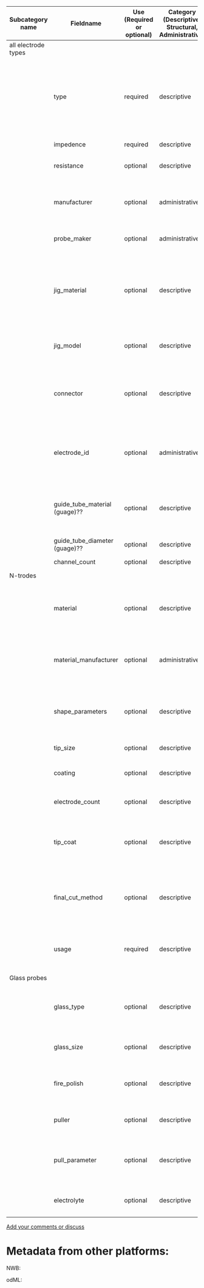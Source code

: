 | Subcategory name	| Fieldname |	Use (Required or optional) |	Category (Descriptive, Structural, Administrative)	| General Description |	Type |
| --------	| -------- |	-------- |	--------	| -------- | ---- |
| all electrode types | | | | | |
| | type | required | descriptive | What type of electrode (ie. sharp, patch, injection, extracellular, multibarrel, mutli-electrode-array, tetrode) | string|
| | impedence | required | descriptive | Electrode impedence | float |
| | resistance | optional | descriptive | Electrode resistance Unit: Ohm | float |
| | manufacturer | optional | administrative | The manufacturer of the electrodes (if ordered from company) | string |
| | probe_maker | optional | administrative | person who made the electrode | string |
| | jig_material | optional | descriptive | the type of material the electrode jig is made of (ie polyethylene, resin, propriatary printing materials) | string |
| | jig_model | optional | descriptive | a model of the jig in a CAD software | file of some sort? |
| | connector | optional | descriptive | what sort of connector is used in the electrode (ex. omnetics with model number) | string |
| | electrode_id | optional | administrative | A unique identifier for the electrode. Custom ID to differentiate electrodes | int |
| | guide_tube_material (guage)?? | optional | descriptive | the type of material the electrode guidetube is made of (polyamide, steel, etc) | string |
| | guide_tube_diameter (guage)?? | optional | descriptive | size of the guide tube | float |
| | channel_count | optional | descriptive | number of channels | float |
| N-trodes | | | | | |
| | material | optional | descriptive | The material the electrodes are made of (ie carbon fiber, glass, nichrome) | string |
| | material_manufacturer  | optional | administrative | The manufacturer of the wires the electrodes are made of | string |
| | shape_parameters | optional | descriptive | The shape parameters of the electrode. Describes electrode geometry | array? |
| | tip_size | optional | descriptive | Tip size of electrode | float |
| | coating | optional | descriptive | The coating used to insulate the electrodes | string |
| | electrode_count | optional | descriptive | Number of electrodes in an array | int |
| | tip_coat | optional | descriptive | Coating material used to plate electrode tips (e.g. platinum, gold) | string |
| | final_cut_method | optional | descriptive | How the final length of the tetrode was cut (e.g. fire polishing, cold razor, etc) | string |
| | usage | required | descriptive | What use the electrode serves (ie. ground, reference, channel) | string |
| Glass probes | | | | | |
| | glass_type | optional | descriptive | the type of glass used to create electrodes (quartz, borosilicate) | string |
| | glass_size | optional | descriptive | Inner and outer diameter of glass | string |
| | fire_polish | optional | descriptive | Describes whether electrodes were fire polished | boolean |
| | puller | optional | descriptive | Puller used to make (glass) electrodes | string |
| | pull_parameter | optional | descriptive | Specific pull parameters (ie. heat, trip velocity, heat and cooling duration) | string |
| | electrolyte | optional | descriptive | the type of electrolyte the electrode is filled with | string |

[Add your comments or discuss](https://github.com/VH-Lab/neurosciencemetadata/issues/1)


# Metadata from other platforms:

NWB:

odML: 
